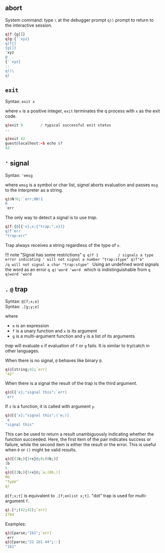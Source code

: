 ## abort

System command: type `\` at the debugger prompt `q))` prompt to return to the interactive session.
```q
q)f:{g[]}
q)g:{'`xyz}
q)f[]
{g[]}
'xyz
@
{'`xyz}
::
q))\
q)
```


## `exit`

Syntax: `exit x`

where `x` is a positive integer, `exit` terminates the q process with `x` as the exit code.
```q
q)exit 0        / typical successful exit status
..

q)exit 42
guest@localhost:~$ echo $?
42
```


## `'` signal

Syntax: `'emsg`

where `emsg` is a symbol or char list, _signal_ aborts evaluation and passes `msg` to the interpreter as a string.
```q
q)0N!0;'`err;0N!1
0
'err
```
The only way to detect a signal is to use _trap_.
```q
q)f:{@[{'x};x;{"trap:",x}]}
q)f`err
"trap:err"
```
Trap always receives a string regardless of the type of `x`.

!!! note "Signal has some restrictions"
    ```q
    q)f 1         / signals a type error indicating ' will not signal a number
    "trap:stype"
    q)f"a"        /q will not signal a char
    "trap:stype"
    ```
    Using an undefined word signals the word as an error
    ```q
    q)'word
    'word
    ```
    which is indistinguishable from
    ```q
    q)word
    'word
    ```


## `.` `@` trap

Syntax: `@[f;x;e]`  
Syntax: `.[g;y;e]`

where 

- `e` is an expression
- `f` is a unary function and `x` is its argument
- `g` is a multi-argument function and `y` is a list of its arguments

_trap_ will evaluate `e` if evaluation of `f` or `g` fails. It is similar to try/catch in other languages.

When there is no signal, `@` behaves like binary `@`.
```q
q)@[string;42;`err]
"42"
```
When there is a signal the result of the trap is the third argument.
```q
q)@[{'x};"signal this";`err]
`err
```
If `z` is a function, it is called with argument `y`.
```q
q)@[{'x};"signal this";(`e;)]
`e
"signal this"
```
This can be used to return a result unambiguously indicating whether the function succeeded. Here, the first item of the pair indicates success or failure, while the second item is either the result or the error. This is useful when `0` or `()` might be valid results. 
```q
q)@[(1b;){1+x}@;0;(0b;)]
1b
1
q)@[(1b;){1+x}@;`a;(0b;)]
0b
"type"
q)
```
`@[f;x;t]` is equivalent to `.[f;enlist x;t]`. "dot" trap is used for multi-argument `f`.
```q
q).[*;(42;42);`err]
1764
```
Examples:
```q
q)@[parse;"1b1";`err]
`err
q)@[parse;"22 1b1 44";::]
"1b1"
```


